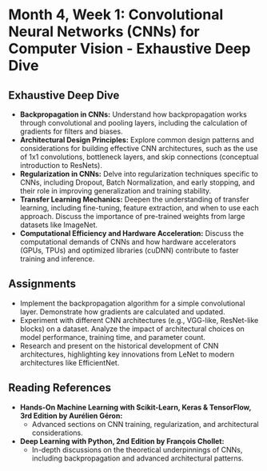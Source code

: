 # Month 4, Week 1: Convolutional Neural Networks (CNNs) for Computer Vision - Exhaustive Deep Dive

## Exhaustive Deep Dive

*   **Backpropagation in CNNs:** Understand how backpropagation works through convolutional and pooling layers, including the calculation of gradients for filters and biases.
*   **Architectural Design Principles:** Explore common design patterns and considerations for building effective CNN architectures, such as the use of 1x1 convolutions, bottleneck layers, and skip connections (conceptual introduction to ResNets).
*   **Regularization in CNNs:** Delve into regularization techniques specific to CNNs, including Dropout, Batch Normalization, and early stopping, and their role in improving generalization and training stability.
*   **Transfer Learning Mechanics:** Deepen the understanding of transfer learning, including fine-tuning, feature extraction, and when to use each approach. Discuss the importance of pre-trained weights from large datasets like ImageNet.
*   **Computational Efficiency and Hardware Acceleration:** Discuss the computational demands of CNNs and how hardware accelerators (GPUs, TPUs) and optimized libraries (cuDNN) contribute to faster training and inference.

## Assignments

*   Implement the backpropagation algorithm for a simple convolutional layer. Demonstrate how gradients are calculated and updated.
*   Experiment with different CNN architectures (e.g., VGG-like, ResNet-like blocks) on a dataset. Analyze the impact of architectural choices on model performance, training time, and parameter count.
*   Research and present on the historical development of CNN architectures, highlighting key innovations from LeNet to modern architectures like EfficientNet.

## Reading References

*   **Hands-On Machine Learning with Scikit-Learn, Keras & TensorFlow, 3rd Edition by Aurélien Géron:**
    *   Advanced sections on CNN training, regularization, and architectural considerations.
*   **Deep Learning with Python, 2nd Edition by François Chollet:**
    *   In-depth discussions on the theoretical underpinnings of CNNs, including backpropagation and advanced architectural patterns.
